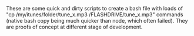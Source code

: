 These are some quick and dirty scripts to create a bash file with loads of "cp /my/itunes/folder/tune_x.mp3 /FLASHDRIVE/tune_x.mp3" commands (native bash copy being much quicker than node, which often failed).
They are proofs of concept at different stage of development.